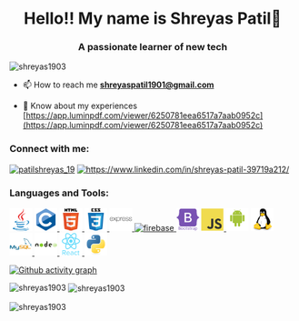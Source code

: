 <h1 align="center">Hello!! My name is Shreyas Patil👋</h1>
<h3 align="center">A passionate learner of new tech</h3>

<p align="left"> <img src="https://komarev.com/ghpvc/?username=shreyas1903&label=Profile%20views&color=0e75b6&style=flat" alt="shreyas1903" /> </p>

- 📫 How to reach me **shreyaspatil1901@gmail.com**

- 📄 Know about my experiences [https://app.luminpdf.com/viewer/6250781eea6517a7aab0952c](https://app.luminpdf.com/viewer/6250781eea6517a7aab0952c)

<h3 align="left">Connect with me:</h3>
<p align="left">
<a href="https://twitter.com/patilshreyas_19" target="blank"><img align="center" src="https://raw.githubusercontent.com/rahuldkjain/github-profile-readme-generator/master/src/images/icons/Social/twitter.svg" alt="patilshreyas_19" height="30" width="40" /></a>
<a href="https://linkedin.com/in/https://www.linkedin.com/in/shreyas-patil-39719a212/" target="blank"><img align="center" src="https://raw.githubusercontent.com/rahuldkjain/github-profile-readme-generator/master/src/images/icons/Social/linked-in-alt.svg" alt="https://www.linkedin.com/in/shreyas-patil-39719a212/" height="30" width="40" /></a>

</p>



<h3 align="left">Languages and Tools:</h3>
<p align="left"> </a><img src="https://raw.githubusercontent.com/devicons/devicon/master/icons/java/java-original.svg" alt="java" width="40" height="40"/> <a href="https://getbootstrap.com" target="_blank" rel="noreferrer">  </a> <a href="https://www.cprogramming.com/" target="_blank" rel="noreferrer"> <img src="https://raw.githubusercontent.com/devicons/devicon/master/icons/c/c-original.svg" alt="c" width="40" height="40"/> </a><a href="https://www.w3.org/html/" target="_blank" rel="noreferrer"> <img src="https://raw.githubusercontent.com/devicons/devicon/master/icons/html5/html5-original-wordmark.svg" alt="html5" width="40" height="40"/> </a> <a href="https://www.w3schools.com/cpp/" target="_blank" rel="noreferrer">  </a> <a href="https://www.w3schools.com/css/" target="_blank" rel="noreferrer"> <img src="https://raw.githubusercontent.com/devicons/devicon/master/icons/css3/css3-original-wordmark.svg" alt="css3" width="40" height="40"/> </a> <a href="https://expressjs.com" target="_blank" rel="noreferrer"> <img src="https://raw.githubusercontent.com/devicons/devicon/master/icons/express/express-original-wordmark.svg" alt="express" width="40" height="40"/> </a> <a href="https://firebase.google.com/" target="_blank" rel="noreferrer"> <img src="https://www.vectorlogo.zone/logos/firebase/firebase-icon.svg" alt="firebase" width="40" height="40"/> </a><img src="https://raw.githubusercontent.com/devicons/devicon/master/icons/bootstrap/bootstrap-plain-wordmark.svg" alt="bootstrap" width="40" height="40"/>   <a href="https://www.java.com" target="_blank" rel="noreferrer">  </a> <a href="https://developer.mozilla.org/en-US/docs/Web/JavaScript" target="_blank" rel="noreferrer"> <img src="https://raw.githubusercontent.com/devicons/devicon/master/icons/javascript/javascript-original.svg" alt="javascript" width="40" height="40"/>   <img src="https://raw.githubusercontent.com/devicons/devicon/master/icons/android/android-original-wordmark.svg" alt="android" width="40" height="40"/></a> <a href="https://www.linux.org/" target="_blank" rel="noreferrer"> <img src="https://raw.githubusercontent.com/devicons/devicon/master/icons/linux/linux-original.svg" alt="linux" width="40" height="40"/> </a> <a href="https://www.mysql.com/" target="_blank" rel="noreferrer"> <img src="https://raw.githubusercontent.com/devicons/devicon/master/icons/mysql/mysql-original-wordmark.svg" alt="mysql" width="40" height="40"/> </a> <a href="https://nodejs.org" target="_blank" rel="noreferrer"> <img src="https://raw.githubusercontent.com/devicons/devicon/master/icons/nodejs/nodejs-original-wordmark.svg" alt="nodejs" width="40" height="40"/> </a>  <a href="https://reactjs.org/" target="_blank" rel="noreferrer"><a href="https://developer.android.com" target="_blank" rel="noreferrer"> <img src="https://raw.githubusercontent.com/devicons/devicon/master/icons/react/react-original-wordmark.svg" alt="react" width="40" height="40"/> </a> <a href="https://www.python.org" target="_blank" rel="noreferrer"> <img src="https://raw.githubusercontent.com/devicons/devicon/master/icons/python/python-original.svg" alt="python" width="40" height="40"/> </a> </p>


[![Github activity graph](https://activity-graph.herokuapp.com/graph?username=shreyas1903&theme=react-dark&hide_border=true&color=BDDFFF&line=6E93B5&point=BDDFFF)](https://git.io/akshay2211&hide_border=true)
<p><img align="left" src="https://github-readme-stats.vercel.app/api/top-langs?username=shreyas1903&show_icons=true&locale=en&layout=compact" alt="shreyas1903" /></p>

<p>&nbsp;<img align="center" src="https://github-readme-stats.vercel.app/api?username=shreyas1903&show_icons=true&locale=en" alt="shreyas1903" /></p>

<p><img align="center" src="https://github-readme-streak-stats.herokuapp.com/?user=shreyas1903&" alt="shreyas1903" /></p>
